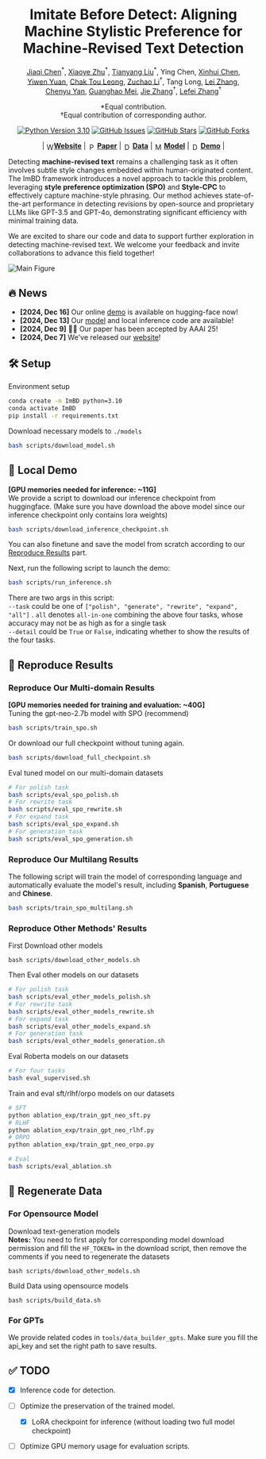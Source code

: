 <h1 align="center">Imitate Before Detect: Aligning Machine Stylistic Preference for Machine-Revised Text Detection</h1>

<p align="center">
   <a href="https://scholar.google.com/citations?user=Au_y5poAAAAJ">Jiaqi Chen</a><sup>*</sup>, <a href="https://xyzhu1225.github.io/">Xiaoye Zhu</a><sup>*</sup>, <a href="https://leolty.github.io/">Tianyang Liu</a><sup>*</sup>, Ying Chen, <a href="https://xinhuichen-02.github.io/">Xinhui Chen</a>,<br> <a href="https://scholar.google.com/citations?user=koA9QbMAAAAJ">Yiwen Yuan</a>, <a href="https://cooperleong00.github.io/">Chak Tou Leong</a>, <a href="https://zcli-charlie.github.io/">Zuchao Li</a><sup>†</sup>, Tang Long, <a href="https://yusalei.github.io/">Lei Zhang</a>, <br><a href="https://scholar.google.com/citations?user=281EWzQAAAAJ">Chenyu Yan</a>, <a href="https://scholar.google.com/citations?user=mliv6KEAAAAJ">Guanghao Mei</a>, <a href="https://scholar.google.com/citations?user=epTfECgAAAAJ">Jie Zhang</a><sup>†</sup>, <a href="https://scholar.google.com/citations?user=BLKHwNwAAAAJ">Lefei Zhang</a><sup>†</sup>
</p>

<p align="center">
  *Equal contribution.<br> †Equal contribution of corresponding author.
</p>

<p align="center">
<a href="https://www.python.org/downloads/release/python-3100/"><img src="https://img.shields.io/badge/python-3.10-blue.svg" alt="Python Version 3.10"></a>
  <a href="https://github.com/Jiaqi-Chen-00/ImBD/issues"><img src="https://img.shields.io/github/issues/Jiaqi-Chen-00/ImBD" alt="GitHub Issues"></a>
  <a href="https://github.com/Jiaqi-Chen-00/ImBD/stargazers"><img src="https://img.shields.io/github/stars/Jiaqi-Chen-00/ImBD" alt="GitHub Stars"></a>
  <a href="https://github.com/Jiaqi-Chen-00/ImBD/network/members"><img src="https://img.shields.io/github/forks/Jiaqi-Chen-00/ImBD" alt="GitHub Forks"></a>
</p>

<p align="center">
| <img src="https://img.icons8.com/color/48/000000/internet.png" alt="Website" width="15" height="15" style="vertical-align: middle;"/><a href="https://machine-text-detection.github.io/ImBD/"><b>Website</b></a> | <img src="https://img.icons8.com/?size=100&id=13580&format=png&color=000000" alt="Paper" width="15" height="15" style="vertical-align: middle;"/> <a href="https://arxiv.org/abs/2412.10432"><b>Paper</b></a> | <img src="https://img.icons8.com/?size=100&id=1475&format=png&color=90CAF9" alt="Data" width="15" height="15" style="vertical-align: middle;"/> <a href="https://github.com/Jiaqi-Chen-00/ImBD/tree/main/data"><b>Data</b></a> |  <img src="https://img.icons8.com/?size=100&id=sop9ROXku5bb&format=png&color=000000" alt="Model" width="15" height="15" style="vertical-align: middle;"/> <a href="https://huggingface.co/xyzhu1225/ImBD/tree/main"><b>Model</b></a> | <img src="https://img.icons8.com/?size=100&id=100414&format=png&color=90CAF9" alt="Demo" width="15" height="15" style="vertical-align: middle;"/> <a href="https://ai-detector.fenz.ai/ai-detector"><b>Demo</b></a> |
</p>

Detecting **machine-revised text** remains a challenging task as it often involves subtle style changes embedded within human-originated content. The ImBD framework introduces a novel approach to tackle this problem, leveraging **style preference optimization (SPO)** and **Style-CPC** to effectively capture machine-style phrasing. Our method achieves state-of-the-art performance in detecting revisions by open-source and proprietary LLMs like GPT-3.5 and GPT-4o, demonstrating significant efficiency with minimal training data.

We are excited to share our code and data to support further exploration in detecting machine-revised text. We welcome your feedback and invite collaborations to advance this field together!


![Main Figure](https://machine-text-detection.github.io/ImBD/static/images/method.png)

## 🔥 News
- **[2024, Dec 16]** Our online [demo](https://ai-detector.fenz.ai/ai-detector) is available on hugging-face now!
- **[2024, Dec 13]** Our [model](https://huggingface.co/xyzhu1225/ImBD/tree/main) and local inference code are available!
- **[2024, Dec 9]** 🎉🎉 Our paper has been accepted by AAAI 25! 
- **[2024, Dec 7]** We've released our [website](https://machine-text-detection.github.io/ImBD)!

## 🛠️ Setup
Environment setup
```bash
conda create -n ImBD python=3.10
conda activate ImBD
pip install -r requirements.txt
```
Download necessary models to ```./models ```
```bash
bash scripts/download_model.sh
```
## 🤖 Local Demo
**[GPU memories needed for inference: ~11G]**  
We provide a script to download our inference checkpoint from huggingface. (Make sure you have download the above model since our inference checkpoint only contains lora weights) 
```bash
bash scripts/download_inference_checkpoint.sh
```
You can also finetune and save the model from scratch according to our [Reproduce Results](#reproduce) part.

Next, run the following script to launch the demo:
```bash
bash scripts/run_inference.sh
```
There are two args in this script:  
`--task` could be one of `["polish", "generate", "rewrite", "expand", "all"]` . `all` denotes `all-in-one` combining the above four tasks, whose accuracy may not be as high as for a single task  
`--detail` could be `True` or `False`, indicating whether to show the results of the four tasks.


## 🚀 Reproduce Results <a id="reproduce"></a>
### Reproduce Our Multi-domain Results
**[GPU memories needed for training and evaluation: ~40G]**  
Tuning the gpt-neo-2.7b model with SPO (recommend)
```bash
bash scripts/train_spo.sh
```
Or download our full checkpoint without tuning again.
```bash
bash scripts/download_full_checkpoint.sh
```
Eval tuned model on our multi-domain datasets
```bash
# For polish task
bash scripts/eval_spo_polish.sh
# For rewrite task
bash scripts/eval_spo_rewrite.sh
# For expand task
bash scripts/eval_spo_expand.sh
# For generation task
bash scripts/eval_spo_generation.sh
```
### Reproduce Our Multilang Results
The following script will train the model of corresponding language and automatically evaluate the model's result, including **Spanish**, **Portuguese** and **Chinese**.
```bash
bash scripts/train_spo_multilang.sh
```

### Reproduce Other Methods' Results
First Download other models  
```
bash scripts/download_other_models.sh
```
Then Eval other models on our datasets
```bash
# For polish task
bash scripts/eval_other_models_polish.sh
# For rewrite task
bash scripts/eval_other_models_rewrite.sh
# For expand task
bash scripts/eval_other_models_expand.sh
# For generation task
bash scripts/eval_other_models_generation.sh
```
Eval Roberta models on our datasets
```bash
# For four tasks
bash eval_supervised.sh
```
Train and eval sft/rlhf/orpo models on our datasets
```bash
# SFT
python ablation_exp/train_gpt_neo_sft.py
# RLHF
python ablation_exp/train_gpt_neo_rlhf.py
# ORPO
python ablation_exp/train_gpt_neo_orpo.py

# Eval
bash scripts/eval_ablation.sh
```
## 📁 Regenerate Data
### For Opensource Model
Download text-generation models  
**Notes:** You need to first apply for corresponding model download permission and fill the ```HF_TOKEN=``` in the download script, then remove the comments if you need to regenerate the datasets
```
bash scripts/download_other_models.sh
```
Build Data using opensource models
```
bash scripts/build_data.sh
```
### For GPTs
We provide related codes in `tools/data_builder_gpts`. Make sure you fill the api_key and set the right path to save results.

## ✅ TODO

- [x] Inference code for detection. 
- [ ] Optimize the preservation of the trained model. 
    - [x] LoRA checkpoint for inference (without loading two full model checkpoint)
- [ ] Optimize GPU memory usage for evaluation scripts.


